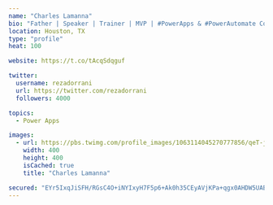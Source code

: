 ```yaml
---
name: "Charles Lamanna"
bio: "Father | Speaker | Trainer | MVP | #PowerApps & #PowerAutomate Community Super User | YouTuber Right-pointing triangle http://youtube.com/c/rezadorrani | Learn - Share - Clockwise rightwards and leftwards open circle arrows"
location: Houston, TX
type: "profile"
heat: 100

website: https://t.co/tAcqSdqguf

twitter:
  username: rezadorrani
  url: https://twitter.com/rezadorrani
  followers: 4000

topics:
  - Power Apps

images:
  - url: https://pbs.twimg.com/profile_images/1063114045270777856/qeT-jpWr_400x400.jpg
    width: 400
    height: 400
    isCached: true
    title: "Charles Lamanna"

secured: "EYr5IxqJiSFH/RGsC4O+iNYIxyH7F5p6+Ak0h35CEyAVjKPa+qgx0AHDW5UABBK7xPLXCOANntLa9As9LHGU3u/TG97QJ5LPLK1PK/lQmdS8rnLRwoSX/LSbT359QXYREs05AkURsKtMTVrXJR/4aeBbelp8pxys807PPOljWSJt2dvJGz7RPitGmKpb43Yuu4xtgeCoMJKA6yjSNRWdPG27XTIYRmtJlMa2aOc7XK1zjIFlyLu0icHDP9UECmafO+wQR5L8bcejqYPT3mtl7B/7hS0SDuCiWWkAh3vrBq8jfgqILMGSWEFdsu4iFdX5oMRILXUlrC4ZwA6XorWPrbU4rbv2lnQJfbVu8m3EoDEO22s9EzejRqbEKhZzMu/NZV2qFL3Nl1ofhJN+VL52KNKD/S1r6S+kXOOLbkfO9JI=;9llNMvniX93kUffwjOXSdQ=="
---
```



